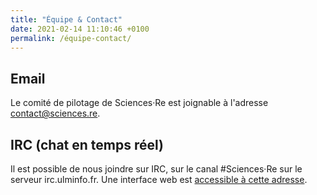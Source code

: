 ```yaml
---
title: "Équipe & Contact"
date: 2021-02-14 11:10:46 +0100
permalink: /équipe-contact/
---
```


## Email

Le comité de pilotage de Sciences·Re est joignable à l'adresse [contact@sciences.re](mailto:contact@sciences.re).

<!-- ## Forum

Il est possible d'utiliser le [forum](https://forum.sciences.re/c/retours-sur-le-site/) pour faire des retours sur le site. -->

## IRC (chat en temps réel)

Il est possible de nous joindre sur IRC, sur le canal #Sciences·Re sur le serveur irc.ulminfo.fr. Une interface web est [accessible à cette adresse](https://kiwiirc.com/nextclient/irc.ulminfo.fr/sciences.re).